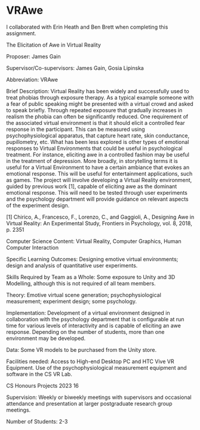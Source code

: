 # VRAwe

I collaborated with Erin Heath and Ben Brett when completing this assignment. 

The Elicitation of Awe in Virtual Reality

Proposer: James Gain

Supervisor/Co-supervisors: James Gain, Gosia Lipinska

Abbreviation: VRAwe

Brief Description: Virtual Reality has been widely and successfully used to treat phobias through
exposure therapy. As a typical example someone with a fear of public speaking might be presented with
a virtual crowd and asked to speak briefly. Through repeated exposure that gradually increases in
realism the phobia can often be significantly reduced. One requirement of the associated virtual
environment is that it should elicit a controlled fear response in the participant. This can be measured
using psychophysiological apparatus, that capture heart rate, skin conductance, pupillometry, etc. What
has been less explored is other types of emotional responses to Virtual Environments that could be
useful in psychological treatment. For instance, eliciting awe in a controlled fashion may be useful in the
treatment of depression. More broadly, in storytelling terms it is useful for a Virtual Environment to have
a certain ambiance that evokes an emotional response. This will be useful for entertainment
applications, such as games. The project will involve developing a Virtual Reality environment, guided
by previous work [1], capable of eliciting awe as the dominant emotional response. This will need to be
tested through user experiments and the psychology department will provide guidance on relevant
aspects of the experiment design.

[1] Chirico, A., Francesco, F., Lorenzo, C., and Gaggioli, A., Designing Awe in Virtual Reality: An
Experimental Study, Frontiers in Psychology, vol. 8, 2018, p. 2351

Computer Science Content: Virtual Reality, Computer Graphics, Human Computer Interaction

Specific Learning Outcomes: Designing emotive virtual environments; design and analysis of
quantitative user experiments.

Skills Required by Team as a Whole: Some exposure to Unity and 3D Modelling, although this is not
required of all team members.

Theory: Emotive virtual scene generation; psychophysiological measurement; experiment design; some
psychology.

Implementation: Development of a virtual environment designed in collaboration with the psychology
department that is configurable at run time for various levels of interactivity and is capable of eliciting an
awe response. Depending on the number of students, more than one environment may be developed.

Data: Some VR models to be purchased from the Unity store.

Facilities needed: Access to High-end Desktop PC and HTC Vive VR Equipment. Use of the
psychophysiological measurement equipment and software in the CS VR Lab.

CS Honours Projects 2023 16

Supervision: Weekly or biweekly meetings with supervisors and occasional attendance and
presentation at larger postgraduate research group meetings.

Number of Students: 2-3
